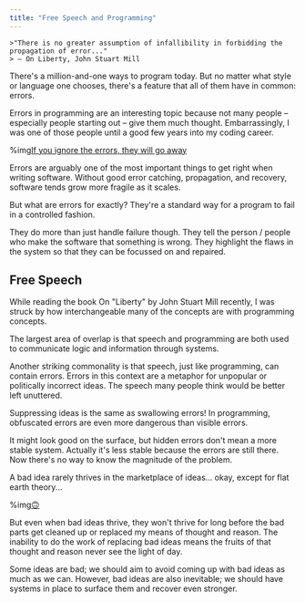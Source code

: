 ```yaml
---
title: "Free Speech and Programming"
---
```


	>"There is no greater assumption of infallibility in forbidding the propagation of error..."
	> – On Liberty, John Stuart Mill

There's a million-and-one ways to program today. But no matter what style or language one chooses, there's a feature that all of them have in common: errors.

Errors in programming are an interesting topic because not many people – especially people starting out – give them much thought. Embarrassingly, I was one of those people until a good few years into my coding career. 

%img[If you ignore the errors, they will go away](https://a.nosaj.io/freespeech/everything-is-fine.gif)

Errors are arguably one of the most important things to get right when writing software. Without good error catching, propagation, and recovery, software tends grow more fragile as it scales.

But what are errors for exactly? They're a standard way for a program to fail in a controlled fashion. 

They do more than just handle failure though. They tell the person / people who make the software that something is wrong. They highlight the flaws in the system so that they can be focussed on and repaired.

## Free Speech
While reading the book On "Liberty" by John Stuart Mill recently, I was struck by how interchangeable many of the concepts are with programming concepts.

The largest area of overlap is that speech and programming are both used to communicate logic and information through systems. 

Another striking commonality is that speech, just like programming, can contain errors. Errors in this context are a metaphor for unpopular or politically incorrect ideas. The speech many people think would be better left unuttered. 

Suppressing ideas is the same as swallowing errors! In programming, obfuscated errors are even more dangerous than visible errors. 

It might look good on the surface, but hidden errors don't mean a more stable system. Actually it's less stable because the errors are still there. Now there's no way to know the magnitude of the problem.

A bad idea rarely thrives in the marketplace of ideas... okay, except for flat earth theory... 

%img[🙃](https://a.nosaj.io/freespeech/flat-earth.jpg)

But even when bad ideas thrive, they won't thrive for long before the bad parts get cleaned up or replaced my means of thought and reason. The inability to do the work of replacing bad ideas means the fruits of that thought and reason never see the light of day.

Some ideas are bad; we should aim to avoid coming up with bad ideas as much as we can. However, bad ideas are also inevitable; we should have systems in place to surface them and recover even stronger.
